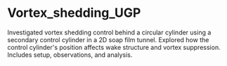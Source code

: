 # Vortex_shedding_UGP
Investigated vortex shedding control behind a circular cylinder using a secondary control cylinder in a 2D soap film tunnel. Explored how the control cylinder's position affects wake structure and vortex suppression. Includes setup, observations, and analysis.
